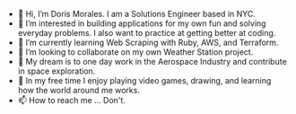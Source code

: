 - 👋 Hi, I’m Doris Morales. I am a Solutions Engineer based in NYC. 
- 👀 I’m interested in building applications for my own fun and solving everyday problems. I also want to practice at getting better at coding.
- 🌱 I’m currently learning Web Scraping with Ruby, AWS, and Terraform.
- 💞️ I’m looking to collaborate on my own Weather Station project.
- 💭 My dream is to one day work in the Aerospace Industry and contribute in space exploration.
- 🧚 In my free time I enjoy playing video games, drawing, and learning how the world around me works. 
- 📫 How to reach me ... Don't. 

<!---
moralesdoris8800/moralesdoris8800 is a ✨ special ✨ repository because its `README.md` (this file) appears on your GitHub profile.
You can click the Preview link to take a look at your changes.
--->
